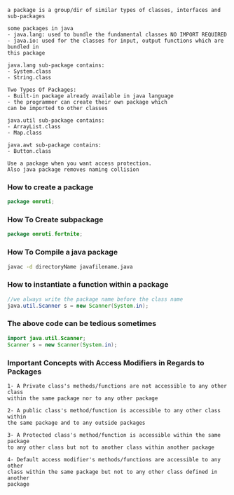 ```
a package is a group/dir of similar types of classes, interfaces and sub-packages
```

```
some packages in java
- java.lang: used to bundle the fundamental classes NO IMPORT REQUIRED
- java.io: used for the classes for input, output functions which are bundled in
this package
```

```
java.lang sub-package contains:
- System.class
- String.class
```

```
Two Types Of Packages:
- Built-in package already available in java language
- the programmer can create their own package which
can be imported to other classes

```

```
java.util sub-package contains:
- ArrayList.class
- Map.class
```

```
java.awt sub-package contains:
- Button.class
```

```
Use a package when you want access protection.
Also java package removes naming collision
```

### How to create a package
```java
package omruti;
```

### How To Create subpackage
```java
package omruti.fortnite;
```

### How To Compile a java package
```bash
javac -d directoryName javafilename.java
```


### How to instantiate a function within a package 
```java
//we always write the package name before the class name
java.util.Scanner s = new Scanner(System.in);
```

### The above code can be tedious sometimes
```java
import java.util.Scanner;
Scanner s = new Scanner(System.in);
```


### Important Concepts with Access Modifiers in Regards to Packages
```
1- A Private class's methods/functions are not accessible to any other class
within the same package nor to any other package

2- A public class's method/function is accessible to any other class within
the same package and to any outside packages

3- A Protected class's method/function is accessible within the same package
to any other class but not to another class within another package

4- Default access modifier's methods/functions are accessible to any other
class within the same package but not to any other class defined in another 
package
```
